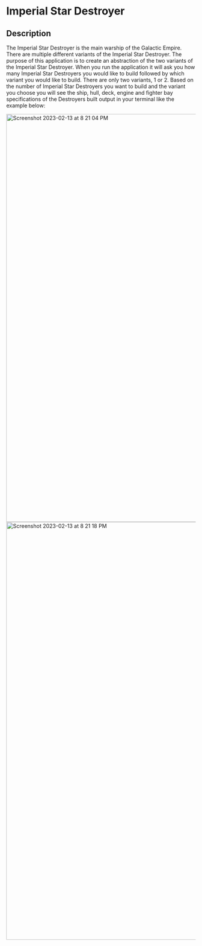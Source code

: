 # Imperial Star Destroyer
## Description
The Imperial Star Destroyer is the main warship of the Galactic Empire. There are multiple different variants of the Imperial Star Destroyer. The purpose of
this application is to create an abstraction of the two variants of the Imperial Star Destroyer. When you run the application it will ask you how many Imperial
Star Destroyers you would like to build followed by which variant you would like to build. There are only two variants, 1 or 2. Based on the number of Imperial 
Star Destroyers you want to build and the variant you choose you will see the ship, hull, deck, engine and fighter bay specifications of the Destroyers built output in your terminal like the example below:

<img width="1082" alt="Screenshot 2023-02-13 at 8 21 04 PM" src="https://user-images.githubusercontent.com/64021870/218613673-9867c54f-94ff-4522-97bd-061e288c8c8d.png">

<img width="1108" alt="Screenshot 2023-02-13 at 8 21 18 PM" src="https://user-images.githubusercontent.com/64021870/218613698-9a977254-e69b-4033-bf60-393cdc916b5c.png">
